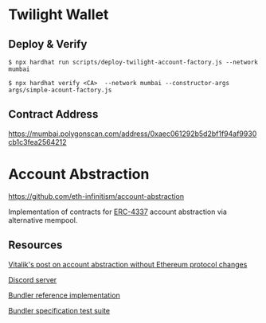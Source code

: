 # Twilight Wallet 

## Deploy & Verify

```
$ npx hardhat run scripts/deploy-twilight-account-factory.js --network mumbai

$ npx hardhat verify <CA>  --network mumbai --constructor-args args/simple-acount-factory.js
```

## Contract Address

https://mumbai.polygonscan.com/address/0xaec061292b5d2bf1f94af9930cb1c3fea2564212

# Account Abstraction

https://github.com/eth-infinitism/account-abstraction

Implementation of contracts for [ERC-4337](https://eips.ethereum.org/EIPS/eip-4337) account abstraction via alternative mempool.

## Resources

[Vitalik's post on account abstraction without Ethereum protocol changes](https://medium.com/infinitism/erc-4337-account-abstraction-without-ethereum-protocol-changes-d75c9d94dc4a)

[Discord server](http://discord.gg/fbDyENb6Y9)

[Bundler reference implementation](https://github.com/eth-infinitism/bundler)

[Bundler specification test suite](https://github.com/eth-infinitism/bundler-spec-tests)